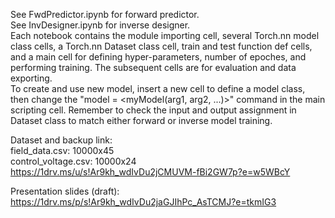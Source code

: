 See FwdPredictor.ipynb for forward predictor.  
See InvDesigner.ipynb for inverse designer.  
Each notebook contains the module importing cell, several Torch.nn model class cells, a Torch.nn Dataset class cell, train and test function def cells, and a main cell for defining hyper-parameters, number of epoches, and performing training. The subsequent cells are for evaluation and data exporting.  
To create and use new model, insert a new cell to define a model class, then change the "model = <myModel(arg1, arg2, ...)>" command in the main scripting cell. Remember to check the input and output assignment in Dataset class to match either forward or inverse model training.  
  
Dataset and backup link:  
field_data.csv: 10000x45  
control_voltage.csv: 10000x24  
https://1drv.ms/u/s!Ar9kh_wdIvDu2jCMUVM-fBi2GW7p?e=w5WBcY  
  
Presentation slides (draft):  
https://1drv.ms/p/s!Ar9kh_wdIvDu2jaGJIhPc_AsTCMJ?e=tkmIG3  
